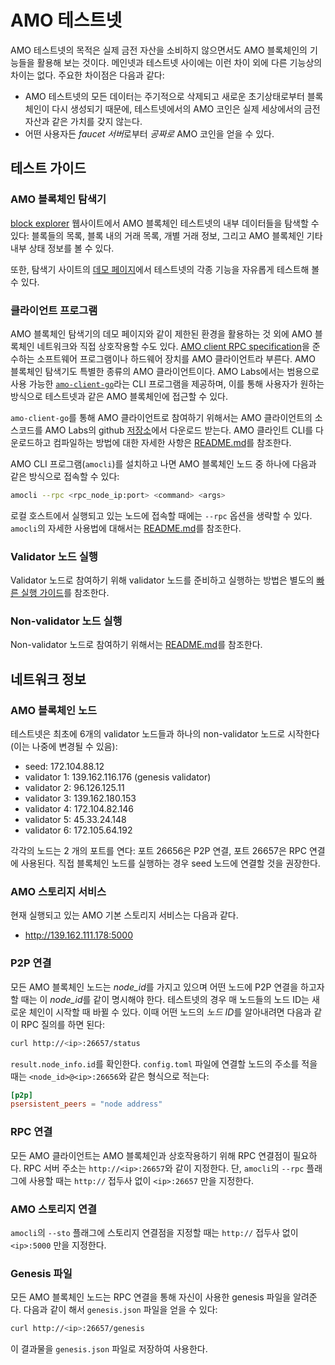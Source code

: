 # AMO 테스트넷
AMO 테스트넷의 목적은 실제 금전 자산을 소비하지 않으면서도 AMO 블록체인의
기능들을 활용해 보는 것이다. 메인넷과 테스트넷 사이에는 이런 차이 외에 다른
기능상의 차이는 없다. 주요한 차이점은 다음과 같다:
- AMO 테스트넷의 모든 데이터는 주기적으로 삭제되고 새로운 초기상태로부터
  블록체인이 다시 생성되기 때문에, 테스트넷에서의 AMO 코인은 실제 세상에서의
  금전 자산과 같은 가치를 갖지 않는다.
- 어떤 사용자든 *faucet 서버*로부터 *공짜로* AMO 코인을 얻을 수 있다.

## 테스트 가이드
### AMO 블록체인 탐색기
[block explorer](http://explorer.amolabs.io) 웹사이트에서 AMO 블록체인
테스트넷의 내부 데이터들을 탐색할 수 있다: 블록들의 목록, 블록 내의 거래 목록,
개별 거래 정보, 그리고 AMO 블록체인 기타 내부 상태 정보를 볼 수 있다.

또한, 탐색기 사이트의 [데모 페이지](http://explorer.amolabs.io/demo)에서
테스트넷의 각종 기능을 자유롭게 테스트해 볼 수 있다.

### 클라이언트 프로그램
AMO 블록체인 탐색기의 데모 페이지와 같이 제한된 환경을 활용하는 것 외에 AMO
블록체인 네트워크와 직접 상호작용할 수도 있다. [AMO client RPC
specification](https://github.com/amolabs/docs/blob/master/rpc.md)을 준수하는
소프트웨어 프로그램이나 하드웨어 장치를 AMO 클라이언트라 부른다. AMO 블록체인
탐색기도 특별한 종류의 AMO 클라이언트이다. AMO Labs에서는 범용으로 사용 가능한
[`amo-client-go`](https://github.com/amolabs/amo-client-go)라는 CLI 프로그램을
제공하며, 이를 통해 사용자가 원하는 방식으로 테스트넷과 같은 AMO 블록체인에
접근할 수 있다.

`amo-client-go`를 통해 AMO 클라이언트로 참여하기 위해서는 AMO 클라이언트의
소스코드를 AMO Labs의 github
[저장소](https://github.com/amolabs/amo-client-go)에서 다운로드 받는다. AMO
클라인트 CLI를 다운로드하고 컴파일하는 방법에 대한 자세한 사항은
[README.md](https://github.com/amolabs/amo-client-go/blob/master/README.md)를
참조한다.

AMO CLI 프로그램(`amocli`)를 설치하고 나면 AMO 블록체인 노드 중 하나에 다음과
같은 방식으로 접속할 수 있다:
```bash
amocli --rpc <rpc_node_ip:port> <command> <args>
```
로컬 호스트에서 실행되고 있는 노드에 접속할 때에는 `--rpc` 옵션을 생략할 수
있다. `amocli`의 자세한 사용법에 대해서는
[README.md](https://github.com/amolabs/amo-client-go/blob/master/README.md)를
참조한다.

### Validator 노드 실행
Validator 노드로 참여하기 위해 validator 노드를 준비하고 실행하는 방법은 별도의
[빠른 실행 가이드](https://github.com/amolabs/docs/blob/master/qs_val.md)를
참조한다.

### Non-validator 노드 실행
Non-validator 노드로 참여하기 위해서는 
[README.md](https://github.com/amolabs/testnet/blob/master/README.md)를
참조한다.

## 네트워크 정보
### AMO 블록체인 노드
테스트넷은 최초에 6개의 validator 노드들과 하나의 non-validator 노드로
시작한다(이는 나중에 변경될 수 있음):
- seed: 172.104.88.12
- validator 1: 139.162.116.176 (genesis validator)
- validator 2: 96.126.125.11
- validator 3: 139.162.180.153
- validator 4: 172.104.82.146
- validator 5: 45.33.24.148
- validator 6: 172.105.64.192

각각의 노드는 2 개의 포트를 연다: 포트 26656은 P2P 연결, 포트 26657은 RPC
연결에 사용된다. 직접 블록체인 노드를 실행하는 경우 seed 노드에 연결할 것을
권장한다.

### AMO 스토리지 서비스
현재 실행되고 있는 AMO 기본 스토리지 서비스는 다음과 같다.
- http://139.162.111.178:5000

### P2P 연결
모든 AMO 블록체인 노드는 *node_id*를 가지고 있으며 어떤 노드에 P2P 연결을
하고자 할 때는 이 *node_id*를 같이 명시해야 한다. 테스트넷의 경우 매 노드들의
노드 ID는 새로운 체인이 시작할 때 바뀔 수 있다. 이때 어떤 노드의 *노드 ID*를
알아내려면 다음과 같이 RPC 질의를 하면 된다:
```bash
curl http://<ip>:26657/status
```
`result.node_info.id`를 확인한다. `config.toml` 파일에 연결할 노드의 주소를
적을 때는 `<node_id>@<ip>:26656`와 같은 형식으로 적는다:
```toml
[p2p]
psersistent_peers = "node address"
```

### RPC 연결
모든 AMO 클라이언트는 AMO 블록체인과 상호작용하기 위해 RPC 연결점이 필요하다.
RPC 서버 주소는 `http://<ip>:26657`와 같이 지정한다. 단, `amocli`의 `--rpc`
플래그에 사용할 때는 `http://` 접두사 없이 `<ip>:26657` 만을 지정한다.

### AMO 스토리지 연결
`amocli`의 `--sto` 플래그에 스토리지 연결점을 지정할 때는 `http://` 접두사 없이
`<ip>:5000` 만을 지정한다.

### Genesis 파일
모든 AMO 블록체인 노드는 RPC 연결을 통해 자신이 사용한 genesis 파일을 알려준다.
다음과 같이 해서 `genesis.json` 파일을 얻을 수 있다:
```bash
curl http://<ip>:26657/genesis
```
이 결과물을 `genesis.json` 파일로 저장하여 사용한다.
